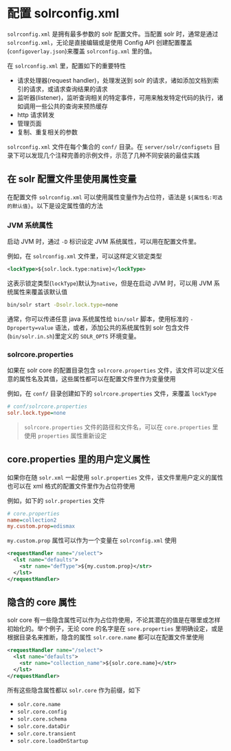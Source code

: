 # 配置 solrconfig.xml

`solrconfig.xml` 是拥有最多参数的 solr 配置文件。当配置 solr 时，通常是通过 `solrconfig.xml`，无论是直接编辑或是使用 Config API 创建配置覆盖(`configoverlay.json`)来覆盖 `solrconfig.xml` 里的值。

在 `solrconfig.xml` 里，配置如下的重要特性

* 请求处理器(request handler)，处理发送到 solr 的请求，诸如添加文档到索引的请求，或请求查询结果的请求
* 监听器(listener)，监听查询相关的特定事件，可用来触发特定代码的执行，诸如调用一些公共的查询来预热缓存
* http 请求转发
* 管理页面
* 复制、重复相关的参数

`solrconfig.xml` 文件在每个集合的 `conf/` 目录。在 `server/solr/configsets` 目录下可以发现几个注释完善的示例文件，示范了几种不同安装的最佳实践

## 在 solr 配置文件里使用属性变量

在配置文件 `solrconfig.xml` 可以使用属性变量作为占位符，语法是 `${属性名:可选的默认值}`。以下是设定属性值的方法

### JVM 系统属性

启动 JVM 时，通过 `-D` 标识设定 JVM 系统属性，可以用在配置文件里。

例如，在 `solrconfig.xml` 文件里，可以这样定义锁定类型

```xml
<lockType>${solr.lock.type:native}</lockType>
```

这表示锁定类型(`lockType`)默认为`native`，但是在启动 JVM 时，可以用 JVM 系统属性来覆盖该默认值

```bash
bin/solr start -Dsolr.lock.type=none
```

通常，你可以传递任意 java 系统属性给 `bin/solr` 脚本，使用标准的 `-Dproperty=value` 语法，或者，添加公共的系统属性到 solr 包含文件(`bin/solr.in.sh`)里定义的 `SOLR_OPTS` 环境变量。

### solrcore.properties

如果在 solr core 的配置目录包含 `solrcore.properties` 文件，该文件可以定义任意的属性名及其值，这些属性都可以在配置文件里作为变量使用

例如，在 `conf/` 目录创建如下的 `solrcore.properties` 文件，来覆盖 `lockType`

```ini
# conf/solrcore.properties
solr.lock.type=none
```

> `solrcore.properties` 文件的路径和文件名，可以在 `core.properties` 里使用 `properties` 属性重新设定

## core.properties 里的用户定义属性

如果你在随 `solr.xml` 一起使用 `solr.properties` 文件，该文件里用户定义的属性也可以在 xml 格式的配置文件里作为占位符使用
 
例如，如下的 `solr.properties` 文件

```ini
# core.properties
name=collection2
my.custom.prop=edismax
```

`my.custom.prop` 属性可以作为一个变量在 `solrconfig.xml` 使用

```xml
<requestHandler name="/select">
  <lst name="defaults">
    <str name="defType">${my.custom.prop}</str>
  </lst>
</requestHandler>
```

## 隐含的 core 属性

solr core 有一些隐含属性可以作为占位符使用，不论其潜在的值是在哪里或怎样初始化的。举个例子，无论 core 的名字是在 `sore.properties` 里明确设定，或是根据目录名来推断，隐含的属性 `solr.core.name` 都可以在配置文件里使用

```xml
<requestHandler name="/select">
  <lst name="defaults">
    <str name="collection_name">${solr.core.name}</str>
  </lst>
</requestHandler>
```

所有这些隐含属性都以 `solr.core` 作为前缀，如下

* `solr.core.name`
* `solr.core.config`
* `solr.core.schema`
* `solr.core.dataDir`
* `solr.core.transient`
* `solr.core.loadOnStartup`